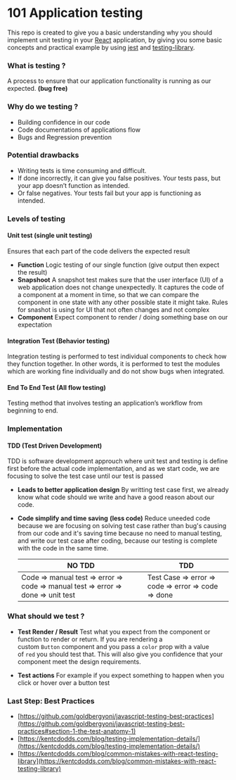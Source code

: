# **101 Application testing**

This repo is created to give you a basic understanding why you should implement unit testing in your [React](https://reactjs.org/) application, by giving you some basic concepts and practical example by using [jest](https://jestjs.io/docs/) and [testing-library](https://testing-library.com/).


### **What is testing ?**
A process to ensure that our application functionality is running as our expected. **(bug free)**

### **Why do we testing ?**

- Building confidence in our code
- Code documentations of applications flow
- Bugs and Regression prevention

### **Potential drawbacks**

- Writing tests is time consuming and difficult.
- If done incorrectly, it can give you false positives. Your tests pass, but your app doesn’t function as intended.
- Or false negatives. Your tests fail but your app is functioning as intended.

### Levels **of testing**
#### **Unit test (single unit testing)**
Ensures that each part of the code delivers the expected result
- **Function**
    Logic testing of our single function (give output then expect the result)
- **Snapshoot**
    A snapshot test makes sure that the user interface (UI) of a web application does not change unexpectedly. It captures the code of a component at a moment in time, so that we can compare the component in one state with any other possible state it might take. Rules for snashot is using for UI that not often changes and not complex
- **Component**
    Expect component to render / doing something base on our expectation 

#### **Integration Test (Behavior testing)**
 Integration testing is performed to test individual components to check how they function together. In other words, it is performed to test the modules which are working fine individually and do not show bugs when integrated.

#### **End To End Test (All flow testing)**
Testing method that involves testing an application’s workflow from beginning to end. 

### **Implementation**

#### **TDD (Test Driven Development)**
TDD is software development approuch where unit test and testing is define first before the actual code implementation, and as we start code, we are focusing to solve the test case until our test is passed

- **Leads to better application design**
 By writting test case first, we already know what code should we write and have a good reason about our code.

- **Code simplify and time saving** **(less code)**
Reduce uneeded code because we are focusing on solving test case rather than bug's causing from our code and it's saving time because no need to manual testing, and write our test case after coding, because our testing is complete with the code in the same time.  

    | NO TDD | TDD |
    | ------ | ------ |
    | Code ⇒ manual test ⇒ error ⇒ code ⇒ manual test ⇒ error ⇒ done ⇒ unit test | Test Case ⇒ error ⇒ code ⇒ error ⇒ code ⇒ done  |
   
      
### What should we test ?
- **Test Render / Result**
Test what you expect from the component or function to render or return.
If you are rendering a custom `Button` component and you pass a `color` prop with a value of `red` you should test that. This will also give you confidence that your component meet the design requirements.

- **Test actions**
For example if you expect something to happen when you click or hover over a button test 
            
### **Last Step:** **Best Practices**
- [https://github.com/goldbergyoni/javascript-testing-best-practices](https://github.com/goldbergyoni/javascript-testing-best-practices#section-1-the-test-anatomy-1)
- [https://kentcdodds.com/blog/testing-implementation-details/](https://kentcdodds.com/blog/testing-implementation-details/)
- [https://kentcdodds.com/blog/common-mistakes-with-react-testing-library](https://kentcdodds.com/blog/common-mistakes-with-react-testing-library)
